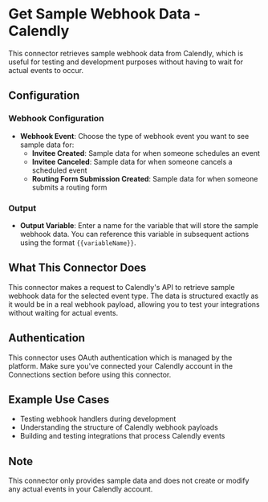 # Get Sample Webhook Data - Calendly

This connector retrieves sample webhook data from Calendly, which is useful for testing and development purposes without having to wait for actual events to occur.

## Configuration

### Webhook Configuration

- **Webhook Event**: Choose the type of webhook event you want to see sample data for:
  - **Invitee Created**: Sample data for when someone schedules an event
  - **Invitee Canceled**: Sample data for when someone cancels a scheduled event
  - **Routing Form Submission Created**: Sample data for when someone submits a routing form

### Output

- **Output Variable**: Enter a name for the variable that will store the sample webhook data. You can reference this variable in subsequent actions using the format `{{variableName}}`.

## What This Connector Does

This connector makes a request to Calendly's API to retrieve sample webhook data for the selected event type. The data is structured exactly as it would be in a real webhook payload, allowing you to test your integrations without waiting for actual events.

## Authentication

This connector uses OAuth authentication which is managed by the platform. Make sure you've connected your Calendly account in the Connections section before using this connector.

## Example Use Cases

- Testing webhook handlers during development
- Understanding the structure of Calendly webhook payloads
- Building and testing integrations that process Calendly events

## Note

This connector only provides sample data and does not create or modify any actual events in your Calendly account.